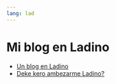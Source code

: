 ```yaml
---
lang: lad
---
```

# Mi blog en Ladino

* [Un blog en Ladino](un-blog-en-ladino)
* [Deke kero ambezarme Ladino?](deke-kero-ambezarme-ladino)
